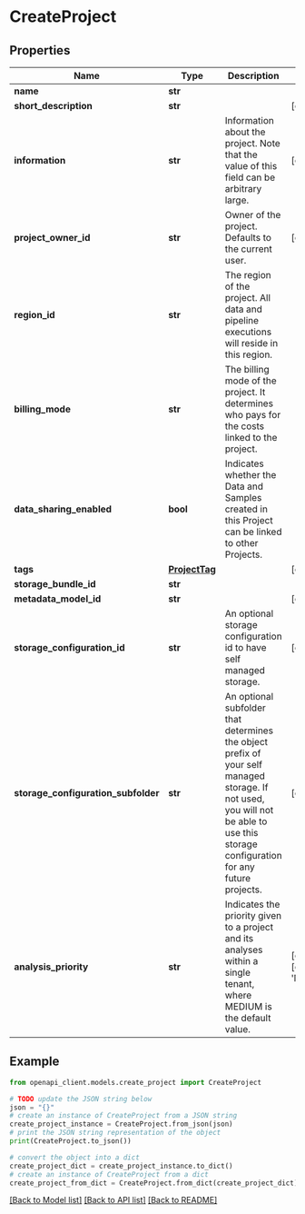 # CreateProject


## Properties

Name | Type | Description | Notes
------------ | ------------- | ------------- | -------------
**name** | **str** |  | 
**short_description** | **str** |  | [optional] 
**information** | **str** | Information about the project. Note that the value of this field can be arbitrary large. | [optional] 
**project_owner_id** | **str** | Owner of the project. Defaults to the current user. | [optional] 
**region_id** | **str** | The region of the project. All data and pipeline executions will reside in this region. | 
**billing_mode** | **str** | The billing mode of the project. It determines who pays for the costs linked to the project. | 
**data_sharing_enabled** | **bool** | Indicates whether the Data and Samples created in this Project can be linked to other Projects. | 
**tags** | [**ProjectTag**](ProjectTag.md) |  | [optional] 
**storage_bundle_id** | **str** |  | 
**metadata_model_id** | **str** |  | [optional] 
**storage_configuration_id** | **str** | An optional storage configuration id to have self managed storage. | [optional] 
**storage_configuration_subfolder** | **str** | An optional subfolder that determines the object prefix of your self managed storage.  If not used, you will not be able to use this storage configuration for any future projects. | [optional] 
**analysis_priority** | **str** | Indicates the priority given to a project and its analyses within a single tenant, where MEDIUM is the default value. | [optional] [default to 'MEDIUM']

## Example

```python
from openapi_client.models.create_project import CreateProject

# TODO update the JSON string below
json = "{}"
# create an instance of CreateProject from a JSON string
create_project_instance = CreateProject.from_json(json)
# print the JSON string representation of the object
print(CreateProject.to_json())

# convert the object into a dict
create_project_dict = create_project_instance.to_dict()
# create an instance of CreateProject from a dict
create_project_from_dict = CreateProject.from_dict(create_project_dict)
```
[[Back to Model list]](../README.md#documentation-for-models) [[Back to API list]](../README.md#documentation-for-api-endpoints) [[Back to README]](../README.md)



